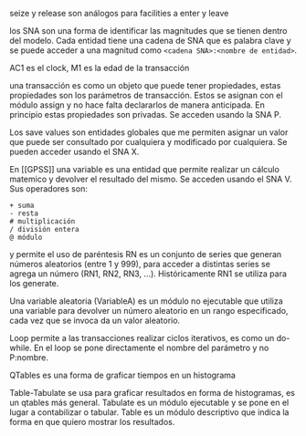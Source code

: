 seize y release son análogos para facilities a enter y leave

los SNA son una forma de identificar las magnitudes que se tienen dentro del modelo. Cada entidad tiene una cadena de SNA que es palabra clave y se puede acceder a una magnitud como ``<cadena SNA>:<nombre de entidad>``. 

AC1 es el clock, M1 es la edad de la transacción

una transacción es como un objeto que puede tener propiedades, estas propiedades son los parámetros de transacción. Estos se asignan con el módulo assign y no hace falta declararlos de manera anticipada. En principio estas propiedades son privadas. Se acceden usando la SNA P.

Los save values son entidades globales que me permiten asignar un valor que puede ser consultado por cualquiera y modificado por cualquiera. Se pueden acceder usando el SNA X. 

En [[GPSS]] una variable es una entidad que permite realizar un cálculo matemico y devolver el resultado del mismo. Se acceden usando el SNA V. Sus operadores son:
```
+ suma
- resta
# multiplicación
/ división entera
@ módulo
```
y permite el uso de paréntesis
RN es un conjunto de series que generan números aleatorios (entre 1 y 999), para acceder a distintas series se agrega un número (RN1, RN2, RN3, ...). Históricamente RN1 se utiliza para los generate.

Una variable aleatoria (VariableA) es un módulo no ejecutable que utiliza una variable para devolver un número aleatorio en un rango especificado, cada vez que se invoca da un valor aleatorio.

Loop permite a las transacciones realizar ciclos iterativos, es como un do-while. En el loop se pone directamente el nombre del parámetro y no P:nombre.

QTables es una forma de graficar tiempos en un histograma

Table-Tabulate se usa para graficar resultados en forma de histogramas, es un qtables más general. Tabulate es un módulo ejecutable y se pone en el lugar a contabilizar o tabular. Table es un módulo descriptivo que indica la forma en que quiero mostrar los resultados.